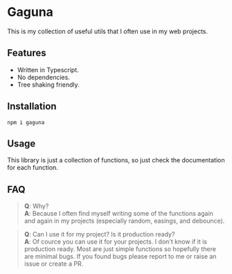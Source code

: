 # Gaguna

This is my collection of useful utils that I often use in my web projects.

## Features

- Written in Typescript.
- No dependencies.
- Tree shaking friendly.

## Installation

```
npm i gaguna
```

## Usage

This library is just a collection of functions, so just check the documentation for each function.

## FAQ

> **Q**: Why?  
> **A**: Because I often find myself writing some of the functions again and again in my projects (especially random, easings, and debounce).

> **Q**: Can I use it for my project? Is it production ready?  
> **A**: Of cource you can use it for your projects. I don't know if it is production ready. Most are just simple functions so hopefully there are minimal bugs. If you found bugs please report to me or raise an issue or create a PR.
